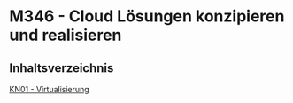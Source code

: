 # M346 - Cloud Lösungen konzipieren und realisieren

## Inhaltsverzeichnis

[KN01 - Virtualisierung](KN01/Readme.md)